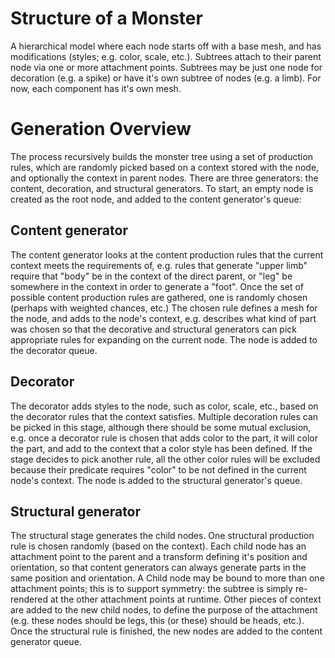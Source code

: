 # Structure of a Monster #
A hierarchical model where each node starts off with a base mesh, and has modifications (styles; e.g. color, scale, etc.). Subtrees attach to their parent node via one or more attachment points. Subtrees may be just one node for decoration (e.g. a spike) or have it's own subtree of nodes (e.g. a limb). For now, each component has it's own mesh.

# Generation Overview #
The process recursively builds the monster tree using a set of production rules, which are randomly picked based on a context stored with the node, and optionally the context in parent nodes. There are three generators: the content, decoration, and structural generators. To start, an empty node is created as the root node, and added to the content generator's queue:

## Content generator ##
The content generator looks at the content production rules that the current context meets the requirements of, e.g. rules that generate "upper limb" require that "body" be in the context of the direct parent, or "leg" be somewhere in the context in order to generate a "foot". Once the set of possible content production rules are gathered, one is randomly chosen (perhaps with weighted chances, etc.) The chosen rule defines a mesh for the node, and adds to the node's context, e.g. describes what kind of part was chosen so that the decorative and structural generators can pick appropriate rules for expanding on the current node. The node is added to the decorator queue.

## Decorator ##
The decorator adds styles to the node, such as color, scale, etc., based on the decorator rules that the context satisfies. Multiple decoration rules can be picked in this stage, although there should be some mutual exclusion, e.g. once a decorator rule is chosen that adds color to the part, it will color the part, and add to the context that a color style has been defined. If the stage decides to pick another rule, all the other color rules will be excluded because their predicate requires "color" to be not defined in the current node's context. The node is added to the structural generator's queue.

## Structural generator ##
The structural stage generates the child nodes. One structural production rule is chosen randomly (based on the context). Each child node has an attachment point to the parent and a transform defining it's position and orientation, so that content generators can always generate parts in the same position and orientation. A Child node may be bound to more than one attachment points; this is to support symmetry: the subtree is simply re-rendered at the other attachment points at runtime. Other pieces of context are added to the new child nodes, to define the purpose of the attachment (e.g. these nodes should be legs, this (or these) should be heads, etc.). Once the structural rule is finished, the new nodes are added to the content generator queue.